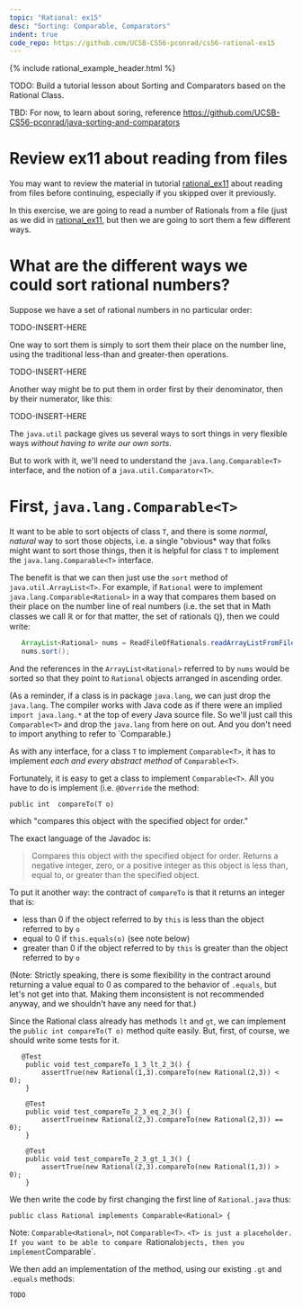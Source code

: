 ```yaml
---
topic: "Rational: ex15"
desc: "Sorting: Comparable, Comparators"
indent: true
code_repo: https://github.com/UCSB-CS56-pconrad/cs56-rational-ex15
---
```



{% include rational_example_header.html %}

TODO: Build a tutorial lesson about Sorting and Comparators based on the Rational Class.

TBD: For now, to learn about soring, reference <https://github.com/UCSB-CS56-pconrad/java-sorting-and-comparators>
   
# Review ex11 about reading from files

You may want to review the material in tutorial [rational_ex11](/tutorials/rational_ex11/) about reading from files before continuing, especially if you skipped over it previously.

In this exercise, we are going to read a number of Rationals from a file (just as we did in [rational_ex11](/tutorials/rational_ex11/), but then we are going to sort them a few different ways.

# What are the different ways we could sort rational numbers?

Suppose we have a set of rational numbers in no particular order:

TODO-INSERT-HERE

One way to sort them is simply to sort them their place on the number line, using the traditional less-than and greater-then operations.

TODO-INSERT-HERE

Another way might be to put them in order first by their denominator, then by their numerator, like this:

TODO-INSERT-HERE

The `java.util` package gives us several ways to sort things in very flexible ways *without having to write our own sorts*.

But to work with it, we'll need to understand the `java.lang.Comparable<T>` interface, and the notion of a `java.util.Comparator<T>`.

# First, `java.lang.Comparable<T>`

It want to be able to sort objects of class `T`, and there is some *normal*, *natural* way to sort those objects, i.e. a single "obvious* way that folks might want to sort those things, then it is helpful for class `T` to implement the `java.lang.Comparable<T>` interface.

The benefit is that we can then just use the `sort` method of `java.util.ArrayList<T>`.  For example, if `Rational` were to implement `java.lang.Comparable<Rational>` in a way that compares them based on their place on the number line of real numbers (i.e. the set that in Math classes we call &#8477; or for that matter, the set of rationals &#8474;), then we could write:

```java
   ArrayList<Rational> nums = ReadFileOfRationals.readArrayListFromFile("rationals.txt");
   nums.sort();   
```

And the references in the `ArrayList<Rational>` referred to by `nums` would be sorted so that they point to `Rational` objects arranged in ascending order.

(As a reminder, if a class is in package `java.lang`, we can just drop the `java.lang`.  The compiler works with Java code as if there were an implied `import java.lang.*` at the top of every Java source file.  So we'll just call this `Comparable<T>` and drop the `java.lang` from here on out.  And you don't need to import anything to refer to `Comparable<T>.)


As with any interface, for a class `T` to implement `Comparable<T>`, it has to implement *each and every abstract method* of `Comparable<T>`.  
   
Fortunately, it is easy to get a class to implement `Comparable<T>`.  All you have to do is implement (i.e. `@Override` the method:


```
public int	compareTo(T o)
```

which "compares this object with the specified object for order."

The exact language of the Javadoc is:

> Compares this object with the specified object for order. 
> Returns a negative integer, zero, or a positive integer as this 
> object is less than, equal to, or greater than the specified object.

To put it another way: the contract of `compareTo` is that it returns an integer that is:
* less than 0 if the object referred to by `this` is less than the object referred to by `o`
* equal to 0 if `this.equals(o)`  (see note below)
* greater than 0 if the object referred to by `this` is greater than the object referred to by `o`

(Note: Strictly speaking, there is some flexibility in the contract around returning a value equal to 0 as compared to the behavior of `.equals`, but let's not get into that.   Making them inconsistent is not recommended anyway, and we shouldn't have any need for that.)

Since the Rational class already has methods `lt` and `gt`, we can implement the `public int compareTo(T o)` method quite easily.   But, first, of course, we should write some tests for it.

```
   @Test
    public void test_compareTo_1_3_lt_2_3() {
        assertTrue(new Rational(1,3).compareTo(new Rational(2,3)) < 0);
    }

    @Test
    public void test_compareTo_2_3_eq_2_3() {
        assertTrue(new Rational(2,3).compareTo(new Rational(2,3)) == 0);
    }

    @Test
    public void test_compareTo_2_3_gt_1_3() {
        assertTrue(new Rational(2,3).compareTo(new Rational(1,3)) > 0);
    }
```

We then write the code by first changing the first line of `Rational.java` thus:

```
public class Rational implements Comparable<Rational> {
```

Note: `Comparable<Rational>`, not `Comparable<T>`.  `<T> is just a placeholder.  If you want to be able to compare `Rational` objects, then you implement `Comparable<Rational>`.
   
We then add an implementation of the method, using our existing `.gt` and `.equals` methods:

```
TODO
```
